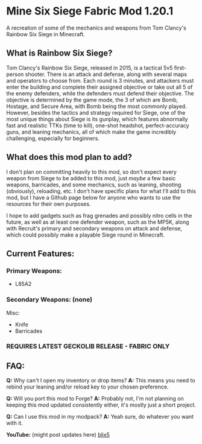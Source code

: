 # Mine Six Siege Fabric Mod 1.20.1
A recreation of some of the mechanics and weapons from Tom Clancy's Rainbow Six Siege in Minecraft.

## **What is Rainbow Six Siege?**

Tom Clancy's Rainbow Six Siege, released in 2015, is a tactical 5v5 first-person shooter. There is an attack and defense, along with several maps and operators to choose from. Each round is 3 minutes, and attackers must enter the building and complete their assigned objective or take out all 5 of the enemy defenders, while the defenders must defend their objective. The objective is determined by the game mode, the 3 of which are Bomb, Hostage, and Secure Area, with Bomb being the most commonly played. However, besides the tactics and strategy required for Siege, one of the most unique things about Siege is its gunplay, which features abnormally fast and realistic TTKs (time to kill), one-shot headshot, perfect-accuracy guns, and leaning mechanics, all of which make the game incredibly challenging, especially for beginners.

## **What does this mod plan to add?**

I don't plan on committing heavily to this mod, so don't expect every weapon from Siege to be added to this mod, just *maybe* a few basic weapons, barricades, and some mechanics, such as leaning, shooting (obviously), reloading, etc. I don't have specific plans for what I'll add to this mod, but I have a Github page below for anyone who wants to use the resources for their own purposes.

I hope to add gadgets such as frag grenades and possibly nitro cells in the future, as well as at least one defender weapon, such as the MP5K, along with Recruit's primary and secondary weapons on attack and defense, which could possibly make a playable Siege round in Minecraft.

## **Current Features:**

### Primary Weapons:
- L85A2

### Secondary Weapons: (none)

Misc:
- Knife
- Barricades

### **REQUIRES LATEST GECKOLIB RELEASE - FABRIC ONLY**

## **FAQ:**

**Q:** Why can't I open my inventory or drop items?
**A:** This means you need to rebind your leaning and/or reload key to your chosen preference. 

**Q:** Will you port this mod to Forge?
**A:** Probably not, I'm not planning on keeping this mod updated consistently either, it's mostly just a short project.

**Q:** Can I use this mod in my modpack?
**A:** Yeah sure, do whatever you want with it.

**YouTube:** (might post updates here)
[blix5](https://www.youtube.com/channel/UCAA0oOHGGycyMvnKGv2XfeQ)
